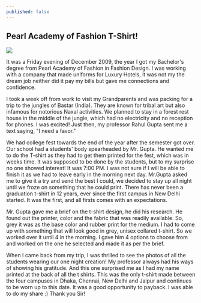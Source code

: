 ```yaml
---
published: false
---
```


## Pearl Academy of Fashion T-Shirt!

![](/http://4.bp.blogspot.com/-KzfCk-W2vJI/U3kRJINDlTI/AAAAAAAAASw/OCUDO3dpyVA/s1600/BACK470f5f5fd842da920a89202213d10c15.jpg)

It was a Friday evening of December 2009, the year I got my Bachelor's degree from Pearl Academy of Fashion in Fashion Design. I was working with a company that made uniforms for Luxury Hotels, it was not my the dream job neither did it pay my bills but gave me connections and confidence.

I took a week off from work to visit my Grandparents and was packing for a trip to the jungles of Bastar (India). They are known for tribal art but also infamous for notorious Naxal activities. We planned to stay in a forest rest house in the middle of the jungle, which had no electricity and no reception for phones. I was excited! Just then, my professor Rahul Gupta sent me a text saying, "I need a favor."

We had college fest towards the end of the year after the semester got over. Our school had a students' body spearheaded by Mr. Gupta. He wanted me to do the T-shirt as they had to get them printed for the fest, which was in weeks time. It was supposed to be done by the students, but to my surprise no one showed interest! It was 7:00 PM. I was not sure if I will be able to finish it as we had to leave early in the morning next day. Mr.Gupta asked me to give it a try and send the best I could, we decided to stay up all night until we froze on something that he could print. There has never been a graduation t-shirt in 12 years, ever since the first campus in New Delhi started. It was the first, and all firsts comes with an expectations.

Mr. Gupta gave me a brief on the t-shirt design, he did his research. He found out the printer, color and the fabric that was readily available. So, grey it was as the base color and rubber print for the medium. I had to come up with something that will look good in grey, unisex collared t-shirt. So we worked over it until 4 in the morning. I gave him 4 options to choose from and worked on the one he selected and made it as per the brief.

When I came back from my trip, I was thrilled to see the photos of all the students wearing our one night creation! My professor always had his ways of showing his gratitude. And this one surprised me as I had my name printed at the back of all the t shirts. This was the only t-shirt made between the four campuses in Dhaka, Chennai, New Delhi and Jaipur and continues to be worn up to this date. It was a good opportunity to payback. I was able to do my share :) Thank you Sir!


